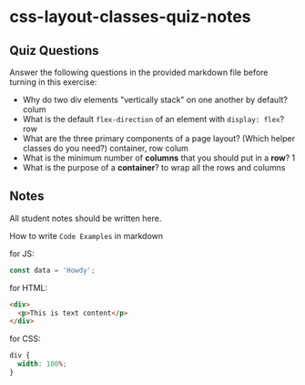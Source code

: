 # css-layout-classes-quiz-notes

## Quiz Questions

Answer the following questions in the provided markdown file before turning in this exercise:

- Why do two div elements "vertically stack" on one another by default?
  colum
- What is the default `flex-direction` of an element with `display: flex`?
  row
- What are the three primary components of a page layout? (Which helper classes do you need?)
  container, row colum
- What is the minimum number of **columns** that you should put in a **row**?
  1
- What is the purpose of a **container**?
  to wrap all the rows and columns

## Notes

All student notes should be written here.

How to write `Code Examples` in markdown

for JS:

```javascript
const data = 'Howdy';
```

for HTML:

```html
<div>
  <p>This is text content</p>
</div>
```

for CSS:

```css
div {
  width: 100%;
}
```

